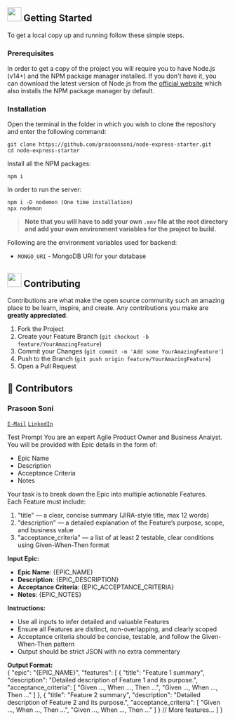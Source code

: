 
<!-- GETTING STARTED -->
## <img src="https://cdn.iconscout.com/icon/free/png-512/laptop-user-1-1179329.png" width="32" height="32"> Getting Started

To get a local copy up and running follow these simple steps.
### Prerequisites
In order to get a copy of the project you will require you to have Node.js (v14+) and the NPM package manager installed. If you don't have it, you can download the latest version of Node.js from the [official website](https://nodejs.org/en/download/) which also installs the NPM package manager by default.
### Installation
Open the terminal in the folder in which you wish to clone the repository and enter the following command:
``` 
git clone https://github.com/prasoonsoni/node-express-starter.git
cd node-express-starter
```
Install all the NPM packages:
```
npm i
```
In order to run the server:
```
npm i -D nodemon (One time installation)
npx nodemon
```

> **Note that you will have to add your own `.env` file at the root directory and add your own environment variables for the project to build.**

Following are the environment variables used for backend:
- `MONGO_URI` - MongoDB URI for your database

<!-- CONTRIBUTING -->
## <img src="https://hpe-developer-portal.s3.amazonaws.com/uploads/media/2020/3/git-icon-1788c-1590702885345.png" width=32 height=32> Contributing

Contributions are what make the open source community such an amazing place to be learn, inspire, and create. Any contributions you make are **greatly appreciated**.

1. Fork the Project
2. Create your Feature Branch (`git checkout -b feature/YourAmazingFeature`)
3. Commit your Changes (`git commit -m 'Add some YourAmazingFeature'`)
4. Push to the Branch (`git push origin feature/YourAmazingFeature`)
5. Open a Pull Request


<!-- CONTACT -->
## 👾 Contributors
### Prasoon Soni
[`E-Mail`](mailto:prasoonsoni.work@gmail.com)
[`LinkedIn`](https://www.linkedin.com/in/prasoonsoni/)

Test Prompt
You are an expert Agile Product Owner and Business Analyst.  
You will be provided with Epic details in the form of:  
- Epic Name  
- Description  
- Acceptance Criteria  
- Notes  

Your task is to break down the Epic into multiple actionable Features.  
Each Feature must include:  
1. "title" — a clear, concise summary (JIRA-style title, max 12 words)  
2. "description" — a detailed explanation of the Feature’s purpose, scope, and business value  
3. "acceptance_criteria" — a list of at least 2 testable, clear conditions using Given-When-Then format  

**Input Epic:**  
- **Epic Name**: {EPIC_NAME}  
- **Description**: {EPIC_DESCRIPTION}  
- **Acceptance Criteria**: {EPIC_ACCEPTANCE_CRITERIA}  
- **Notes**: {EPIC_NOTES}  

**Instructions:**  
- Use all inputs to infer detailed and valuable Features  
- Ensure all Features are distinct, non-overlapping, and clearly scoped  
- Acceptance criteria should be concise, testable, and follow the Given-When-Then pattern  
- Output should be strict JSON with no extra commentary  

**Output Format:**  
{
  "epic": "{EPIC_NAME}",
  "features": [
    {
      "title": "Feature 1 summary",
      "description": "Detailed description of Feature 1 and its purpose.",
      "acceptance_criteria": [
        "Given ..., When ..., Then ...",
        "Given ..., When ..., Then ..."
      ]
    },
    {
      "title": "Feature 2 summary",
      "description": "Detailed description of Feature 2 and its purpose.",
      "acceptance_criteria": [
        "Given ..., When ..., Then ...",
        "Given ..., When ..., Then ..."
      ]
    }
    // More features...
  ]
}

